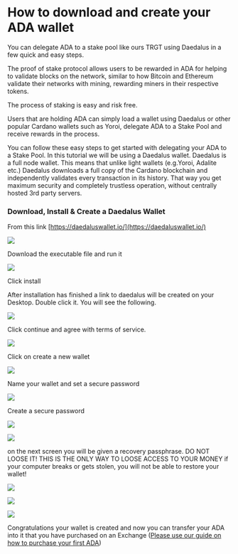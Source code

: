# How to download and create your ADA wallet

You can delegate ADA to a stake pool like ours TRGT using Daedalus in a few quick and easy steps.

The proof of stake protocol allows users to be rewarded in ADA for helping to validate blocks on the network, similar to how Bitcoin and Ethereum validate their networks with mining, rewarding miners in their respective tokens.

The process of staking is easy and risk free.

Users that are holding ADA can simply load a wallet using Daedalus or other popular Cardano wallets such as Yoroi, delegate ADA to a Stake Pool and receive rewards in the process.

You can follow these easy steps to get started with delegating your ADA to a Stake Pool. In this tutorial we will be using a Daedalus wallet. Daedalus is a full node wallet. This means that unlike light wallets \(e.g.Yoroi, Adalite etc.\) Daedalus downloads a full copy of the Cardano blockchain and independently validates every transaction in its history. That way you get maximum security and completely trustless operation, without centrally hosted 3rd party servers.

### Download, Install & Create a Daedalus Wallet

From this link [https://daedaluswallet.io/](https://daedaluswallet.io/)

![](../.gitbook/assets/image%20%2898%29.png)

Download the executable file and run it

![](../.gitbook/assets/image%20%2894%29.png)

Click install

After installation has finished a link to daedalus will be created on your Desktop. Double click it. You will see the following.

![](../.gitbook/assets/image%20%28101%29.png)

Click continue and agree with terms of service.

![](../.gitbook/assets/image%20%28102%29.png)

Click on create a new wallet

![](../.gitbook/assets/image%20%2899%29.png)

Name your wallet and set a secure password

![](../.gitbook/assets/image%20%2893%29.png)

Create a secure password

![](../.gitbook/assets/image%20%2895%29.png)

![](../.gitbook/assets/image%20%28100%29.png)

on the next screen you will be given a recovery passphrase. DO NOT LOOSE IT! THIS IS THE ONLY WAY TO LOOSE ACCESS TO YOUR MONEY if your computer breaks or gets stolen, you will not be able to restore your wallet!

![](../.gitbook/assets/recover.gif)

![](../.gitbook/assets/image%20%2896%29.png)

![](../.gitbook/assets/image%20%2892%29.png)

Congratulations your wallet is created and now you can transfer your ADA into it that you have purchased on an Exchange \([Please use our guide on how to purchase your first ADA](https://instructions.target-pool.com/v/english/general-crypto/how-to-buy-and-sell-crypto-for-dummies)\)

